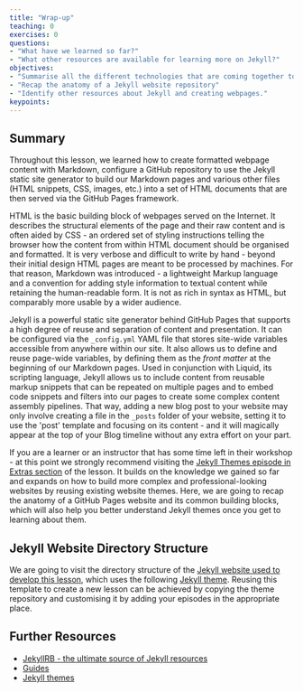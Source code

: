 ```yaml
---
title: "Wrap-up"
teaching: 0
exercises: 0
questions:
- "What have we learned so far?"
- "What other resources are available for learning more on Jekyll?"
objectives:
- "Summarise all the different technologies that are coming together to create Jekyll websites"
- "Recap the anatomy of a Jekyll website repository"
- "Identify other resources about Jekyll and creating webpages."
keypoints:
---
```


## Summary

Throughout this lesson, we learned how to create formatted webpage content with Markdown, configure a GitHub 
repository to use the Jekyll static site generator to build our Markdown pages and various other files 
(HTML snippets, CSS, images, etc.) into a set of HTML documents that are then served via the GitHub Pages framework.

HTML is the basic building block of webpages served on the Internet. It describes the structural elements of the 
page and their raw content and is often aided by CSS - an ordered set of styling instructions telling the browser 
how the content from within HTML document should be organised and formatted. It is very verbose and difficult 
to write by hand - beyond their initial design HTML pages are meant to be processed by machines. 
For that reason, Markdown was introduced - a lightweight Markup language and a convention for 
adding style information to textual content while retaining the human-readable form. It is not as rich in syntax as HTML,
but comparably more usable by a wider audience. 

Jekyll is a powerful static site generator behind GitHub Pages that supports a high degree of reuse and separation of 
content and presentation. It can be configured via the `_config.yml` YAML file 
that stores site-wide variables accessible from anywhere within our site. 
It also allows us to define and reuse page-wide variables, by defining them as the *front matter* at the beginning of
our Markdown pages. Used in conjunction with Liquid, its scripting language, Jekyll allows us to include content from 
reusable markup snippets that can be repeated on multiple pages and to embed code snippets and filters into our pages to 
create some complex content assembly pipelines. That way, adding a new blog post to your website may only involve 
creating a file in the `_posts` folder of your website, setting it to use the 'post' template and focusing on its 
content - and it will magically appear at the top of your Blog timeline without any extra effort on your part.

If you are a learner or an instructor that has some time left in their workshop - at this point 
we strongly recommend visiting the [Jekyll Themes episode in Extras section](../_extras/jekyll_themes.md) of the 
lesson. It builds on the knowledge we 
gained so far and expands on how to build more complex and 
professional-looking websites by reusing existing website themes. Here, we are going to recap the anatomy of 
a GitHub Pages website and its common building blocks, which will also help you better understand Jekyll themes once 
you get to learning about them. 

## Jekyll Website Directory Structure

We are going to visit the directory structure of the [Jekyll website used to develop this lesson](https://github.com/carpentries-incubator/building-websites-with-jekyll-and-github-or-gitlab), which uses the 
following [Jekyll theme](https://github.com/carpentries-incubator/template). Reusing this template to create a new lesson can be achieved by copying the theme repository and customising it by adding your episodes in the appropriate place.





## Further Resources
- [JekyllRB - the ultimate source of Jekyll resources](https://jekyllrb.com/)
- [Guides](https://jekyllrb.com/resources/#guides)
- [Jekyll themes](https://jekyllrb.com/resources#themes)
